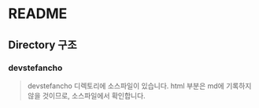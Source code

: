 # README
## Directory 구조
### devstefancho
> devstefancho 디렉토리에 소스파일이 있습니다. html 부분은 md에 기록하지 않을 것이므로, 소스파일에서 확인합니다.
